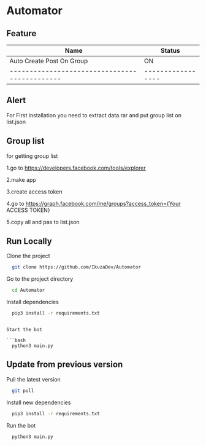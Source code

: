 # Automator


## Feature

| Name                                        |     Status      |
|---------------------------------------------|-----------------|
|     Auto Create Post On Group               |        ON       | 
|---------------------------------------------|-----------------|

## Alert

For First installation you need to extract data.rar and put group list on list.json

## Group list

for getting group list 

1.go to https://developers.facebook.com/tools/explorer

2.make app

3.create access token 

4.go to https://graph.facebook.com/me/groups?access_token={Your ACCESS TOKEN}

5.copy all and pas to list.json

## Run Locally

Clone the project

```bash
  git clone https://github.com/IkuzaDev/Automator
```

Go to the project directory

```bash
  cd Automator
```

Install dependencies

```bash
  pip3 install -r requirements.txt
```

```

Start the bot

```bash
  python3 main.py
```

## Update from previous version

Pull the latest version

```bash
  git pull
```

Install new dependencies

``` bash
  pip3 install -r requirements.txt
```

Run the bot

```bash
  python3 main.py
```
